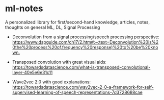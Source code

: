 # ml-notes
A personalized library for first/second-hand knowledge, articles, notes, thoughts on general ML, DL, Signal Processing

 - Deconvolution from a signal processing/speech processing perspective: <https://www.dspguide.com/ch17/2.htm#:~:text=Deconvolution%20is%20the%20process%20of,frequency%20response)%20to%20be%20known.>
 
 - Transposed convolution with great visual aids: <https://towardsdatascience.com/what-is-transposed-convolutional-layer-40e5e6e31c11>

 - Wave2vec 2.0 with good explanations: https://towardsdatascience.com/wav2vec-2-0-a-framework-for-self-supervised-learning-of-speech-representations-7d3728688cae
